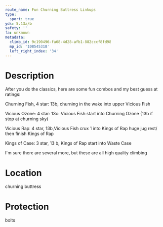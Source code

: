 ```yaml
---
route_name: Fun Churning Buttress Linkups
type:
  sport: true
yds: 5.13a/b
safety: ''
fa: unknown
metadata:
  climb_id: 9c190496-fa68-4d28-afb1-882cccf8fd98
  mp_id: '108545318'
  left_right_index: '34'
---
```

# Description
After you do the classics, here are some fun combos and my best guess at ratings:

Churning Fish, 4 star: 13b, churning in the wake into upper Vicious Fish

Vicious Ozone: 4 star: 13c: Vicious Fish start into Churning Ozone (13b if stop at churning sky)

Vicious Rap: 4 star, 13b,Vicious Fish crux 1 into Kings of Rap huge jug rest/ then finish Kings of Rap

Kings of Case: 3 star, 13 b, Kings of Rap start into Waste Case

I'm sure there are several more, but these are all high quality climbing

# Location
churning buttress

# Protection
bolts

